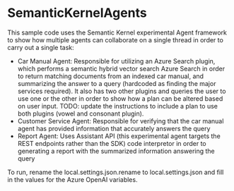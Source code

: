 # SemanticKernelAgents
This sample code uses the Semantic Kernel experimental Agent framework to show how multiple agents can collaborate on a single thread in order to carry out a single task:
- Car Manual Agent: Responsible for utilizing an Azure Search plugin, which performs a semantic hybrid vector search Azure Search in order to return matching documents from an indexed car manual, and summarizing the answer to a query (hardcoded as finding the major services required). It also has two other plugins and queries the user to use one or the other in order to show how a plan can be altered based on user input. TODO: update the instructions to include a plan to use both plugins (vowel and consonant plugin).
- Customer Service Agent: Responsible for verifying that the car manual agent has provided information that accurately answers the query
- Report Agent: Uses Assistant API (this experimental agent targets the REST endpoints rather than the SDK) code interpretor in order to generating a report with the summarized information answering the query

To run, rename the local.settings.json.rename to local.settings.json and fill in the values for the Azure OpenAI variables.
